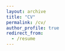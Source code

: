 ```yaml
---
layout: archive
title: "CV"
permalink: /cv/
author_profile: true
redirect_from:
  - /resume
---
```


<!-- {% include base_path %} -->

<!-- Education
======
|               |                   |                                          |
|---------------|-------------------|------------------------------------------|
|2023 (expected)| Ph.D Psychology   | University of Nebraska - Lincoln         | 
|2019           | M.A. Psychology   | University of Nebraska - Lincoln         |
|2016           | B.S. Psychology   | The University of Iowa                   |
|2016           | B.A. Music (Piano)| The University of Iowa                   |


Research Training and Skills 
======
* Proficient in Python (Psychopy & OpenSeasame for behavioral experiments; Vizard for VR experiments; also familiar with NumPy, Pandas & Seaborn libraries), Matlab (PsychoToolBox), R (familiar with packages such as tidyverse, dplyr, ggplot2, psych, reshape, car, afex, & rstatix), & SPSS
* Experience with eye-tracking (SR Research Eyelink 1000) and Virtual Reality (Oculus) techniques -->
